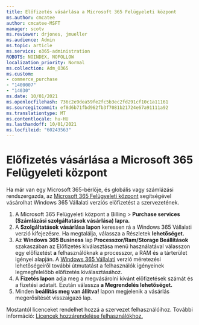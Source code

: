 ```yaml
---
title: Előfizetés vásárlása a Microsoft 365 Felügyeleti központ
ms.author: cmcatee
author: cmcatee-MSFT
manager: scotv
ms.reviewer: drjones, jmueller
ms.audience: Admin
ms.topic: article
ms.service: o365-administration
ROBOTS: NOINDEX, NOFOLLOW
localization_priority: Normal
ms.collection: Adm_O365
ms.custom:
- commerce_purchase
- "1400007"
- "14030"
ms.date: 10/01/2021
ms.openlocfilehash: 736c2e9dea59fe2fc5b3ec2fd291cf10c1a11161
ms.sourcegitcommit: ef8d6b71fbd962fb3f7081b21724e67a91111a92
ms.translationtype: MT
ms.contentlocale: hu-HU
ms.lasthandoff: 10/01/2021
ms.locfileid: "60243563"
---
```

# <a name="buy-a-subscription-through-the-microsoft-365-admin-center"></a>Előfizetés vásárlása a Microsoft 365 Felügyeleti központ

Ha már van egy Microsoft 365-bérlője, és globális vagy számlázási rendszergazda, az [Microsoft 365 Felügyeleti központ](https://go.microsoft.com/fwlink/p/?linkid=2024339) segítségével vásárolhat Windows 365 Vállalati verziós előfizetést a szervezetének.

1. A Microsoft 365 Felügyeleti központ a Billing   >  **Purchase services (Számlázási szolgáltatások vásárlása) lapra.**
2. A **Szolgáltatások vásárlása lapon** keressen rá a Windows 365 Vállalati verzió kifejezésre. Ha megtalálja, válassza a Részletek **lehetőséget.**
3. Az **Windows 365 Business** lap **Processzor/Ram/Storage Beállítások** szakaszában az Előfizetés kiválasztása menü használatával válasszon egy előfizetést **a** felhasználóknak a processzor, a RAM és a tárterület igényei alapján. A [Windows 365 Vállalati](https://docs.microsoft.com/microsoft-365/admin/setup/windows-365-business-sizing) verzió méretezési lehetőségeiről további útmutatást a felhasználók igényeinek legmegfelelőbb előfizetés kiválasztásához.
4. A **Fizetés lapon** adja meg a megvásárolni kívánt előfizetések számát és a fizetési adatait. Ezután válassza **a Megrendelés lehetőséget.**
5. Minden **beállítás meg van állítva!** lapon megjelenik a vásárlás megerősítését visszaigazó lap.

Mostantól licenceket rendelhet hozzá a szervezet felhasználóihoz. További információ: [Licencek hozzárendelése felhasználókhoz.](https://docs.microsoft.com/microsoft-365/admin/setup/get-started-windows-365-business#assign-licenses-to-users)
